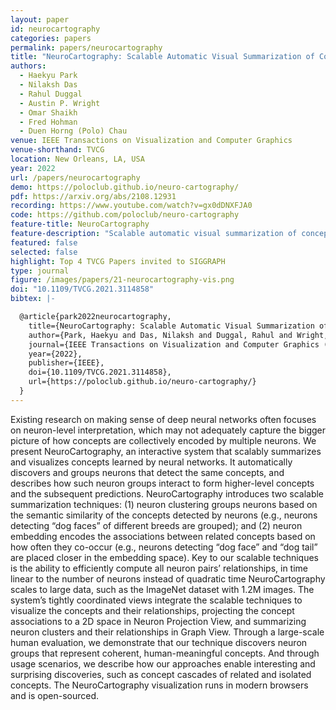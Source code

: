 ```yaml
---
layout: paper
id: neurocartography
categories: papers
permalink: papers/neurocartography
title: "NeuroCartography: Scalable Automatic Visual Summarization of Concepts in Deep Neural Networks"
authors: 
  - Haekyu Park
  - Nilaksh Das
  - Rahul Duggal
  - Austin P. Wright
  - Omar Shaikh
  - Fred Hohman
  - Duen Horng (Polo) Chau
venue: IEEE Transactions on Visualization and Computer Graphics
venue-shorthand: TVCG
location: New Orleans, LA, USA
year: 2022
url: /papers/neurocartography
demo: https://poloclub.github.io/neuro-cartography/
pdf: https://arxiv.org/abs/2108.12931
recording: https://www.youtube.com/watch?v=gx0dDNXFJA0
code: https://github.com/poloclub/neuro-cartography
feature-title: NeuroCartography
feature-description: "Scalable automatic visual summarization of concepts in deep neural networks"
featured: false
selected: false
highlight: Top 4 TVCG Papers invited to SIGGRAPH
type: journal
figure: /images/papers/21-neurocartography-vis.png
doi: "10.1109/TVCG.2021.3114858"
bibtex: |-

  @article{park2022neurocartography,
    title={NeuroCartography: Scalable Automatic Visual Summarization of Concepts in Deep Neural Networks},
    author={Park, Haekyu and Das, Nilaksh and Duggal, Rahul and Wright, Austin P. and Shaikh, Omar and Hohman, Fred and Chau, Duen Horng},
    journal={IEEE Transactions on Visualization and Computer Graphics (TVCG)},
    year={2022},
    publisher={IEEE},
    doi={10.1109/TVCG.2021.3114858},
    url={https://poloclub.github.io/neuro-cartography/}
  }
---
```

    
Existing research on making sense of deep neural networks often focuses on neuron-level interpretation, which may not adequately capture the bigger picture of how concepts are collectively encoded by multiple neurons.
We present NeuroCartography, an interactive system that scalably summarizes and visualizes concepts learned by neural networks.
It automatically discovers and groups neurons that detect the same concepts, and describes how such neuron groups interact to form higher-level concepts and the subsequent predictions.
NeuroCartography introduces two scalable summarization techniques: (1) neuron clustering groups neurons based on the semantic similarity of the concepts detected by neurons (e.g., neurons detecting “dog faces” of different breeds are grouped); and (2) neuron embedding encodes the associations between related concepts based on how often they co-occur (e.g., neurons detecting “dog face” and “dog tail” are placed closer in the embedding space).
Key to our scalable techniques is the ability to efficiently compute all neuron pairs’ relationships, in time linear to the number of neurons instead of quadratic time
NeuroCartography scales to large data, such as the ImageNet dataset with 1.2M images.
The system’s tightly coordinated views integrate the scalable techniques to visualize the concepts and their relationships, projecting the concept associations to a 2D space in Neuron Projection View, and summarizing neuron clusters and their relationships in Graph View.
Through a large-scale human evaluation, we demonstrate that our technique discovers neuron groups that represent coherent, human-meaningful concepts.
And through usage scenarios, we describe how our approaches enable interesting and surprising discoveries, such as concept cascades of related and isolated concepts.
The NeuroCartography visualization runs in modern browsers and is open-sourced.
